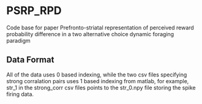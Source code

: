 # PSRP_RPD
Code base for paper Prefronto-striatal representation of perceived reward probability difference in a two alternative choice dynamic foraging paradigm

## Data Format

All of the data uses 0 based indexing, while the two csv files specifying strong corralation pairs uses 1 based indexing from matlab, for example, str_1 in the strong_corr csv files points to the str_0.npy file storing the spike firing data.